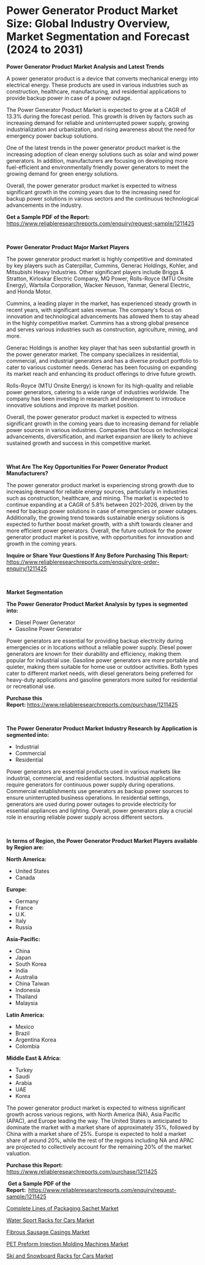 <p><h1>Power Generator Product Market Size: Global Industry Overview, Market Segmentation and Forecast (2024 to 2031)</h1></p><p><strong>Power Generator Product Market Analysis and Latest Trends</strong></p>
<p><p>A power generator product is a device that converts mechanical energy into electrical energy. These products are used in various industries such as construction, healthcare, manufacturing, and residential applications to provide backup power in case of a power outage.</p><p>The Power Generator Product Market is expected to grow at a CAGR of 13.3% during the forecast period. This growth is driven by factors such as increasing demand for reliable and uninterrupted power supply, growing industrialization and urbanization, and rising awareness about the need for emergency power backup solutions.</p><p>One of the latest trends in the power generator product market is the increasing adoption of clean energy solutions such as solar and wind power generators. In addition, manufacturers are focusing on developing more fuel-efficient and environmentally friendly power generators to meet the growing demand for green energy solutions.</p><p>Overall, the power generator product market is expected to witness significant growth in the coming years due to the increasing need for backup power solutions in various sectors and the continuous technological advancements in the industry.</p></p>
<p><strong>Get a Sample PDF of the Report:&nbsp;</strong> <a href="https://www.reliableresearchreports.com/enquiry/request-sample/1211425">https://www.reliableresearchreports.com/enquiry/request-sample/1211425</a></p>
<p>&nbsp;</p>
<p><strong>Power Generator Product Major Market Players</strong></p>
<p><p>The power generator product market is highly competitive and dominated by key players such as Caterpillar, Cummins, Generac Holdings, Kohler, and Mitsubishi Heavy Industries. Other significant players include Briggs & Stratton, Kirloskar Electric Company, MQ Power, Rolls-Royce (MTU Onsite Energy), Wartsila Corporation, Wacker Neuson, Yanmar, General Electric, and Honda Motor.</p><p>Cummins, a leading player in the market, has experienced steady growth in recent years, with significant sales revenue. The company's focus on innovation and technological advancements has allowed them to stay ahead in the highly competitive market. Cummins has a strong global presence and serves various industries such as construction, agriculture, mining, and more.</p><p>Generac Holdings is another key player that has seen substantial growth in the power generator market. The company specializes in residential, commercial, and industrial generators and has a diverse product portfolio to cater to various customer needs. Generac has been focusing on expanding its market reach and enhancing its product offerings to drive future growth.</p><p>Rolls-Royce (MTU Onsite Energy) is known for its high-quality and reliable power generators, catering to a wide range of industries worldwide. The company has been investing in research and development to introduce innovative solutions and improve its market position.</p><p>Overall, the power generator product market is expected to witness significant growth in the coming years due to increasing demand for reliable power sources in various industries. Companies that focus on technological advancements, diversification, and market expansion are likely to achieve sustained growth and success in this competitive market.</p></p>
<p>&nbsp;</p>
<p><strong>What Are The Key Opportunities For Power Generator Product Manufacturers?</strong></p>
<p><p>The power generator product market is experiencing strong growth due to increasing demand for reliable energy sources, particularly in industries such as construction, healthcare, and mining. The market is expected to continue expanding at a CAGR of 5.8% between 2021-2026, driven by the need for backup power solutions in case of emergencies or power outages. Additionally, the growing trend towards sustainable energy solutions is expected to further boost market growth, with a shift towards cleaner and more efficient power generators. Overall, the future outlook for the power generator product market is positive, with opportunities for innovation and growth in the coming years.</p></p>
<p><strong>Inquire or Share Your Questions If Any Before Purchasing This Report:</strong> <a href="https://www.reliableresearchreports.com/enquiry/pre-order-enquiry/1211425">https://www.reliableresearchreports.com/enquiry/pre-order-enquiry/1211425</a></p>
<p>&nbsp;</p>
<p><strong>Market Segmentation</strong></p>
<p><strong>The Power Generator Product Market Analysis by types is segmented into:</strong></p>
<p><ul><li>Diesel Power Generator</li><li>Gasoline Power Generator</li></ul></p>
<p><p>Power generators are essential for providing backup electricity during emergencies or in locations without a reliable power supply. Diesel power generators are known for their durability and efficiency, making them popular for industrial use. Gasoline power generators are more portable and quieter, making them suitable for home use or outdoor activities. Both types cater to different market needs, with diesel generators being preferred for heavy-duty applications and gasoline generators more suited for residential or recreational use.</p></p>
<p><strong>Purchase this Report:&nbsp;</strong><a href="https://www.reliableresearchreports.com/purchase/1211425">https://www.reliableresearchreports.com/purchase/1211425</a></p>
<p>&nbsp;</p>
<p><strong>The Power Generator Product Market Industry Research by Application is segmented into:</strong></p>
<p><ul><li>Industrial</li><li>Commercial</li><li>Residential</li></ul></p>
<p><p>Power generators are essential products used in various markets like industrial, commercial, and residential sectors. Industrial applications require generators for continuous power supply during operations. Commercial establishments use generators as backup power sources to ensure uninterrupted business operations. In residential settings, generators are used during power outages to provide electricity for essential appliances and lighting. Overall, power generators play a crucial role in ensuring reliable power supply across different sectors.</p></p>
<p>&nbsp;</p>
<p><strong>In terms of Region, the Power Generator Product Market Players available by Region are:</strong></p>
<p>
    <p> <strong> North America: </strong>
        <ul>
            <li>United States</li>
            <li>Canada</li>
        </ul>
        </p> 
    <p> <strong> Europe: </strong>
        <ul>
            <li>Germany</li>
            <li>France</li>
            <li>U.K.</li>
            <li>Italy</li>
            <li>Russia</li>
        </ul>
        </p> 
    <p> <strong> Asia-Pacific: </strong>
        <ul>
            <li>China</li>
            <li>Japan</li>
            <li>South Korea</li>
            <li>India</li>
            <li>Australia</li>
            <li>China Taiwan</li>
            <li>Indonesia</li>
            <li>Thailand</li>
            <li>Malaysia</li>
        </ul>
        </p> 
    <p> <strong> Latin America: </strong>
        <ul>
            <li>Mexico</li>
            <li>Brazil</li>
            <li>Argentina Korea</li>
            <li>Colombia</li>
        </ul>
        </p> 
    <p> <strong> Middle East & Africa: </strong>
        <ul>
            <li>Turkey</li>
            <li>Saudi</li>
            <li>Arabia</li>
            <li>UAE</li>
            <li>Korea</li>
        </ul>
    </p>
    </p>
<p><p>The power generator product market is expected to witness significant growth across various regions, with North America (NA), Asia Pacific (APAC), and Europe leading the way. The United States is anticipated to dominate the market with a market share of approximately 35%, followed by China with a market share of 25%. Europe is expected to hold a market share of around 20%, while the rest of the regions including NA and APAC are projected to collectively account for the remaining 20% of the market valuation.</p></p>
<p><strong>Purchase this Report: </strong><a href="https://www.reliableresearchreports.com/purchase/1211425">https://www.reliableresearchreports.com/purchase/1211425</a></p>
<p>&nbsp;<strong>Get a Sample PDF of the Report:&nbsp;&nbsp;</strong><a href="https://www.reliableresearchreports.com/enquiry/request-sample/1211425">https://www.reliableresearchreports.com/enquiry/request-sample/1211425</a></p>
<p><strong></strong></p>
<p><p><a href="https://medium.com/@suepiper766/complete-lines-of-packaging-sachet-market-size-and-market-trends-complete-industry-overview-2024-97c749d6f3ef">Complete Lines of Packaging Sachet Market</a></p><p><a href="https://medium.com/@suepiper766/water-sport-racks-for-cars-market-comprehensive-assessment-by-type-application-and-geography-cf0c691e8390">Water Sport Racks for Cars Market</a></p><p><a href="https://github.com/joannesouthgate/Market-Research-Report-List-2/blob/main/fibrous-sausage-casings-market.md">Fibrous Sausage Casings Market</a></p><p><a href="https://github.com/sofayahoo2023/Market-Research-Report-List-3/blob/main/pet-preform-injection-molding-machines-market.md">PET Preform Injection Molding Machines Market</a></p><p><a href="https://medium.com/@suepiper766/analyzing-ski-and-snowboard-racks-for-cars-market-global-industry-perspective-and-forecast-2024-e31fd948353b">Ski and Snowboard Racks for Cars Market</a></p></p>